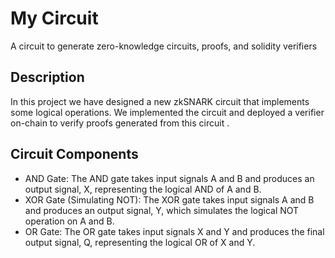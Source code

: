 # My Circuit

A circuit to generate zero-knowledge circuits, proofs, and solidity verifiers

## Description

In this project we have designed a new zkSNARK circuit that implements some logical operations. We implemented the circuit and deployed a verifier on-chain to verify proofs generated from this circuit .

## Circuit Components

- AND Gate: The AND gate takes input signals A and B and produces an output signal, X, representing the logical AND of A and B.
- XOR Gate (Simulating NOT): The XOR gate takes input signals A and B and produces an output signal, Y, which simulates the logical NOT operation on A and B.
- OR Gate: The OR gate takes input signals X and Y and produces the final output signal, Q, representing the logical OR of X and Y.
```
